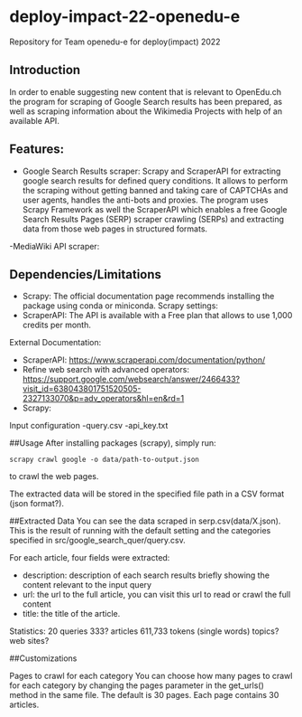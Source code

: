 # deploy-impact-22-openedu-e
Repository for Team openedu-e for deploy(impact) 2022

## Introduction
In order to enable suggesting new content that is relevant to OpenEdu.ch the program for scraping of Google Search results has been prepared, as well as scraping information about the Wikimedia Projects with help of an available API. 

## Features: 
- Google Search Results scraper: 
Scrapy and ScraperAPI for extracting google search results for defined query conditions. 
It allows to perform the scraping without getting banned and taking care of CAPTCHAs and user agents, handles the anti-bots and proxies. 
The program uses Scrapy Framework as well the ScraperAPI which enables a free Google Search Results Pages (SERP) scraper crawling (SERPs) and extracting data from those web pages in structured formats. 
 
-MediaWiki API scraper: 


## Dependencies/Limitations
- Scrapy: The official documentation page recommends installing the package using conda or miniconda.
Scrapy settings:
- ScraperAPI: 
The API is available with a Free plan that allows to use 1,000 credits per month.


External Documentation: 
- ScraperAPI: https://www.scraperapi.com/documentation/python/ 
- Refine web search with advanced operators: https://support.google.com/websearch/answer/2466433?visit_id=638043801751520505-2327133070&p=adv_operators&hl=en&rd=1
- Scrapy: 

Input configuration
-query.csv
-api_key.txt

##Usage
After installing packages (scrapy), simply run:
```
scrapy crawl google -o data/path-to-output.json 

```
to crawl the web pages.

The extracted data will be stored in the specified file path in a CSV format (json format?).


##Extracted Data
You can see the data scraped in serp.csv(data/X.json). 
This is the result of running with the default setting and the categories specified in src/google_search_quer/query.csv.

For each article, four fields were extracted:
- description: description of each search results briefly showing the content relevant to the input query
- url: the url to the full article, you can visit this url to read or crawl the full content
- title: the title of the article.


Statistics:
20 queries
333? articles
611,733 tokens (single words)
topics?
web sites? 

##Customizations


Pages to crawl for each category
You can choose how many pages to crawl for each category by changing the pages parameter in the get_urls() method in the same file. The default is 30 pages. Each page contains 30 articles.
